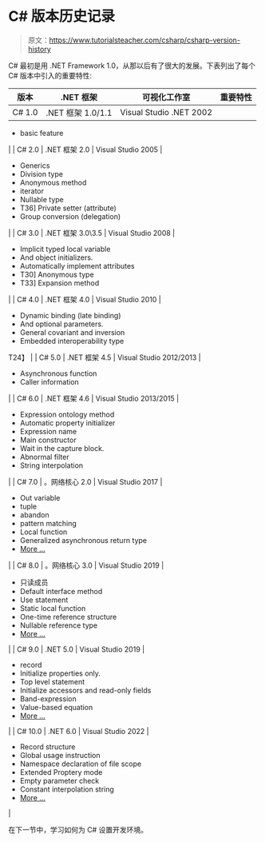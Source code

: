 # C# 版本历史记录

> 原文：<https://www.tutorialsteacher.com/csharp/csharp-version-history>

C# 最初是用 .NET Framework 1.0，从那以后有了很大的发展。下表列出了每个 C# 版本中引入的重要特性:

| 版本 |  .NET 框架 | 可视化工作室 | 重要特性 |
| --- | --- | --- | --- |
| C# 1.0 |  .NET 框架 1.0/1.1 | Visual Studio .NET 2002 | 

*   basic feature

 |
| C# 2.0 |  .NET 框架 2.0 | Visual Studio 2005 | 

*   Generics
*   Division type
*   Anonymous method
*   iterator
*   Nullable type
*   T36] Private setter (attribute)
*   Group conversion (delegation)

 |
| C# 3.0 |  .NET 框架 3.0\3.5 | Visual Studio 2008 | 

*   Implicit typed local variable
*   And object initializers.
*   Automatically implement attributes
*   T30] Anonymous type
*   T33] Expansion method

 |
| C# 4.0 |  .NET 框架 4.0 | Visual Studio 2010 | 

*   Dynamic binding (late binding)
*   And optional parameters.
*   General covariant and inversion
*   Embedded interoperability type

T24】 |
| C# 5.0 |  .NET 框架 4.5 | Visual Studio 2012/2013 | 

*   Asynchronous function
*   Caller information

 |
| C# 6.0 |  .NET 框架 4.6 | Visual Studio 2013/2015 | 

*   Expression ontology method
*   Automatic property initializer
*   Expression name
*   Main constructor
*   Wait in the capture block.
*   Abnormal filter
*   String interpolation

 |
| C# 7.0 | 。网络核心 2.0 | Visual Studio 2017 | 

*   Out variable
*   tuple
*   abandon
*   pattern matching
*   Local function
*   Generalized asynchronous return type
*   [More ...](https://docs.microsoft.com/en-us/dotnet/csharp/whats-new/csharp-7)

 |
| C# 8.0 | 。网络核心 3.0 | Visual Studio 2019 | 

*   只读成员
*   Default interface method
*   Use statement
*   Static local function
*   One-time reference structure
*   Nullable reference type
*   [More ...](https://docs.microsoft.com/en-us/dotnet/csharp/whats-new/csharp-8)

 |
| C# 9.0 |  .NET 5.0 | Visual Studio 2019 | 

*   record
*   Initialize properties only.
*   Top level statement
*   Initialize accessors and read-only fields
*   Band-expression
*   Value-based equation
*   [More ...](https://docs.microsoft.com/en-us/dotnet/csharp/whats-new/csharp-9)

 |
| C# 10.0 |  .NET 6.0 | Visual Studio 2022 | 

*   Record structure
*   Global usage instruction
*   Namespace declaration of file scope
*   Extended Proptery mode
*   Empty parameter check
*   Constant interpolation string
*   [More ...](https://docs.microsoft.com/en-us/dotnet/csharp/whats-new/csharp-10)

 |

在下一节中，学习如何为 C# 设置开发环境。